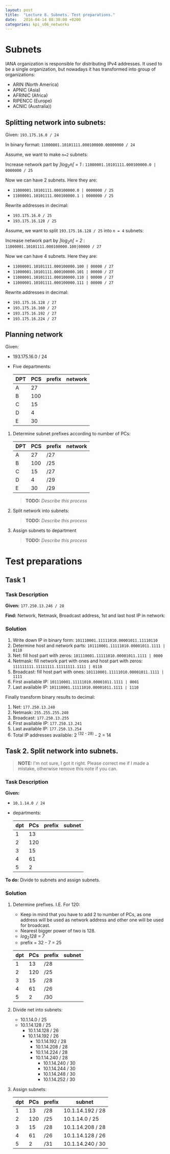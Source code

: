 ```yaml
---
layout: post
title:  "Lecture 8. Subnets. Test preparations."
date:   2016-04-14 08:30:00 +0200
categories: kpi_s06_networks
---
```

# Subnets
IANA organization is responsible for distributing IPv4 addresses. It used to be a single organization, but nowadays it has transformed into group of organizations:

- ARIN (North America)
- APNIC (Asia)
- AFRINIC (Africa)
- RIPENCC (Europe)
- ACNIC (Australia))

## Splitting network into subnets:

Given: `193.175.16.0 / 24`

In binary format: `11000001.10101111.000100000.00000000 / 24`

Assume, we want to make `n=2` subnets:

Increase network part by _]log<sub>2</sub>n[ = 1_ : `11000001.10101111.000100000.0 | 0000000 / 25`

Now we can have 2 subnets. Here they are:

- `11000001.10101111.000100000.0 | 0000000 / 25`
- `11000001.10101111.000100000.1 | 0000000 / 25`

Rewrite addresses in decimal:

- `193.175.16.0 / 25`
- `193.175.16.128 / 25`

Assume, we want to split `193.175.16.128 / 25` into `n = 4` subnets:

Increase network part by _]log<sub>2</sub>n[ = 2_ : `11000001.10101111.000100000.100|00000 / 27`

Now we can have 4 subnets. Here they are:

- `11000001.10101111.000100000.100 | 00000 / 27`
- `11000001.10101111.000100000.101 | 00000 / 27`
- `11000001.10101111.000100000.110 | 00000 / 27`
- `11000001.10101111.000100000.111 | 00000 / 27`

Rewrite addresses in decimal:

- `193.175.16.128 / 27`
- `193.175.16.160 / 27`
- `193.175.16.192 / 27`
- `193.175.16.224 / 27`

## Planning network
Given: 

- 193.175.16.0 / 24
- Five departments:

    |DPT|PCS| prefix | network |
    |---|---|--------|---------|
    |A  |27 |        |         |
    |B  |100|        |         |
    |C  |15 |        |         |
    |D  |4  |        |         |
    |E  |30 |        |         |


1. Determine subnet prefixes according to number of PCs:

    |DPT|PCS| prefix | network |
    |---|---|--------|---------|
    |A  |27 | /27    |         |
    |B  |100| /25    |         |
    |C  |15 | /27    |         |
    |D  |4  | /29    |         |
    |E  |30 | /29    |         |

    > **TODO:** _Describe this process_

2. Split network into subnets:

    > **TODO:** _Describe this process_

3. Assign subnets to department

    > **TODO:** _Describe this process_


# Test preparations

## Task 1

### Task Description

**Given:** `177.250.13.246 / 28`

**Find:** Network, Netmask, Broadcast address, 1st and last host IP in network:

### Solution

1. Write down IP in binary form: `101110001.11111010.00001011.11110110`
2. Determine host and network parts: `101110001.11111010.00001011.1111 | 0110`
3. Net: fill host part with zeros: `101110001.11111010.00001011.1111 | 0000`
4. Netmask: fill network part with ones and host part with zeros: `111111111.11111111.11111111.1111 | 0110`
5. Broadcast: fill host part with ones: `101110001.11111010.00001011.1111 | 1111`
6. First available IP: `101110001.11111010.00001011.1111 | 0001`
7. Last available IP: `101110001.11111010.00001011.1111 | 1110`

Finally transform binary results to decimal:

1. Net: `177.250.13.240`
2. Netmask: `255.255.255.240`
3. Broadcast: `177.250.13.255`
4. First available IP: `177.250.13.241`
5. Last available IP: `177.250.13.254`
6. Total IP addresses available: 2 <sup>(32 - 28)</sup> - 2 = 14

## Task 2. Split network into subnets.

> **NOTE:** I'm not sure, I got it right. Please correct me if I made a mistake, otherwise remove this note if you can.

### Task Description

**Given:** 
- `10.1.14.0 / 24`
- departments:

    |dpt| PCs | prefix | subnet |
    |---|-----|--------|--------|
    | 1 | 13  |        |        |
    | 2 | 120 |        |        |
    | 3 | 15  |        |        |
    | 4 | 61  |        |        |
    | 5 | 2   |        |        |

**To do:** Divide to subnets and assign subnets.


### Solution

1. Determine prefixes. I.E. For 120:
    - Keep in mind that you have to add 2 to number of PCs, as one address will be used as network address and other one will be used for broadcast.
    - Nearest bigger power of two is 128.
    - _log<sub>2</sub>128 = 7_
    - prefix = 32 - 7 = 25

    |dpt| PCs | prefix | subnet |
    |---|-----|--------|--------|
    | 1 | 13  | /28    |        |
    | 2 | 120 | /25    |        |
    | 3 | 15  | /28    |        |
    | 4 | 61  | /26    |        |
    | 5 | 2   | /30    |        |

2. Divide net into subnets:
    - 10.1.14.0 / 25
    - 10.1.14.128 / 25
        - 10.1.14.128 / 26
        - 10.1.14.192 / 26
            - 10.1.14.192 / 28
            - 10.1.14.208 / 28
            - 10.1.14.224 / 28
            - 10.1.14.240 / 28
                - 10.1.14.240 / 30
                - 10.1.14.244 / 30
                - 10.1.14.248 / 30
                - 10.1.14.252 / 30

3. Assign subnets:

    |dpt| PCs | prefix | subnet           |
    |---|-----|--------|------------------|
    | 1 | 13  | /28    | 10.1.14.192 / 28 |
    | 2 | 120 | /25    | 10.1.14.0 / 25   |
    | 3 | 15  | /28    | 10.1.14.208 / 28 |
    | 4 | 61  | /26    | 10.1.14.128 / 26 |
    | 5 | 2   | /31    | 10.1.14.240 / 30 |

